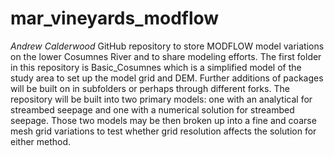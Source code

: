 # mar_vineyards_modflow
_Andrew Calderwood_
GitHub repository to store MODFLOW model variations on the lower Cosumnes River and to share modeling efforts. The first folder in this repository is Basic_Cosumnes which is a simplified model of the study area to set up the model grid and DEM. Further additions of packages will be built on in subfolders or perhaps through different forks.
The repository will be built into two primary models: one with an analytical for streambed seepage and one with a numerical solution for streambed seepage. Those two models may be then broken up into a fine and coarse mesh grid variations to test whether grid resolution affects the solution for either method.

